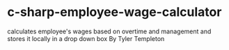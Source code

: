 # c-sharp-employee-wage-calculator
calculates employee's wages based on overtime and management and stores it locally in a drop down box
By Tyler Templeton

